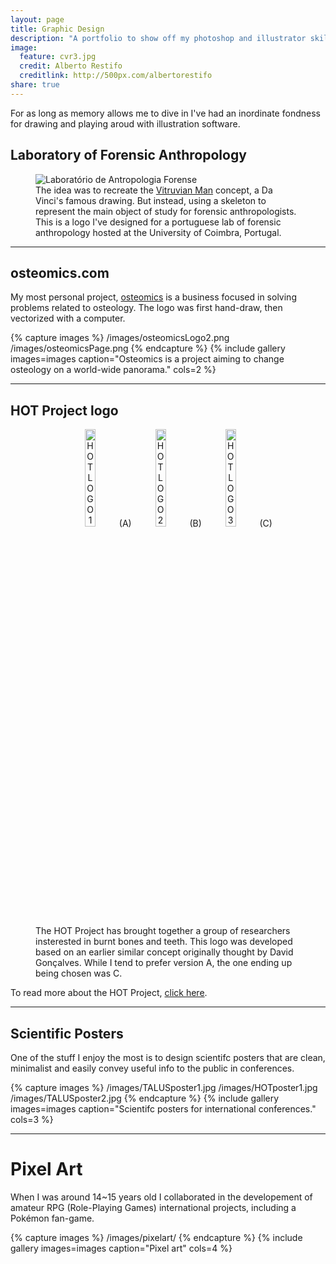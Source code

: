 ```yaml
---
layout: page
title: Graphic Design
description: "A portfolio to show off my photoshop and illustrator skills."
image:
  feature: cvr3.jpg
  credit: Alberto Restifo
  creditlink: http://500px.com/albertorestifo
share: true
---
```


For as long as memory allows me to dive in I've had an inordinate fondness for drawing and playing aroud with illustration software.

## Laboratory of Forensic Anthropology

<figure>
  <img src="http://jcoelho.com/images/lafLogo1.png" alt="Laboratório de Antropologia Forense">
  <figcaption>The idea was to recreate the <a href = "https://en.wikipedia.org/wiki/Vitruvian_Man" target = "_blank">Vitruvian Man</a> concept, a Da Vinci's famous drawing. But instead, using a skeleton to represent the main object of study for forensic anthropologists. This is a logo I've designed for a portuguese lab of forensic anthropology hosted at the University of Coimbra, Portugal.</figcaption>
</figure>

---

## osteomics.com

My most personal project, <a href = "http://osteomics.com" target = "_blank">osteomics</a> is a business focused in solving problems related to osteology. The logo was first hand-draw, then vectorized with a computer.

{% capture images %}
  /images/osteomicsLogo2.png
  /images/osteomicsPage.png
{% endcapture %}
{% include gallery images=images caption="Osteomics is a project aiming to change osteology on a world-wide panorama." cols=2 %}

---

## HOT Project logo

<figure>
  <p align = "center">
  <img src="http://jcoelho.com/images/HOT-Logo-withBlackOutlines.png" alt="HOT LOGO 1" width = "20%">   (A)   
  <img src="http://jcoelho.com/images/HOT-Logo.png" alt="HOT LOGO 2" width = "20%">   (B)   
  <img src="http://jcoelho.com/images/HOT-Logo-minimalist.png" alt="HOT LOGO 3" width = "20%">   (C)   </p>
  <figcaption>The HOT Project has brought together a group of researchers insterested in burnt bones and teeth. This logo was developed based on an earlier similar concept originally thought by David Gonçalves. While I tend to prefer version A, the one ending up being chosen was C.</figcaption>
</figure>

To read more about the HOT Project, <a href = "http://hotresearch.wix.com/main" target = "_blank">click here</a>.

---

## Scientific Posters

One of the stuff I enjoy the most is to design scientifc posters that are clean, minimalist and easily convey useful info to the public in conferences.

{% capture images %}
  /images/TALUSposter1.jpg
  /images/HOTposter1.jpg
  /images/TALUSposter2.jpg
{% endcapture %}
{% include gallery images=images caption="Scientifc posters for international conferences." cols=3 %}


---

# Pixel Art

When I was around 14~15 years old I collaborated in the developement of amateur RPG (Role-Playing Games) international projects, including a Pokémon fan-game.

{% capture images %}
  /images/pixelart/
{% endcapture %}
{% include gallery images=images caption="Pixel art" cols=4 %}

